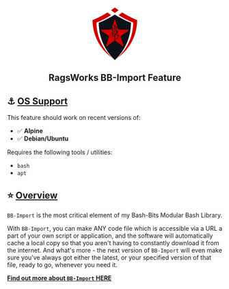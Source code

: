 <h2 align="center">

<img height="128" src="https://raw.githubusercontent.com/Ragdata/media/master/project/ragsworks/logo/ragsworks-256.png" alt="Ragdata" />

<a name="top">RagsWorks BB-Import Feature</a>

</h2>

## ⚓ [OS Support](#top)

This feature should work on recent versions of:

- ✅ **Alpine**
- ✅ **Debian/Ubuntu**

Requires the following tools / utilities:

- `bash`
- `apt`

## ⭐ [Overview](#top)

`BB-Import` is the most critical element of my Bash-Bits Modular Bash Library.

With `BB-Import`, you can make ANY code file which is accessible via a URL a part of your own script or application, and the software will automatically cache a local copy so that you aren't having to constantly download it from the internet.  And what's more - the next version of `BB-Import` will even make sure you've always got either the latest, or your specified version of that file, ready to go, whenever you need it.

[**Find out more about `BB-Import` HERE**](https://github.com/bash-bits/bb-import)
